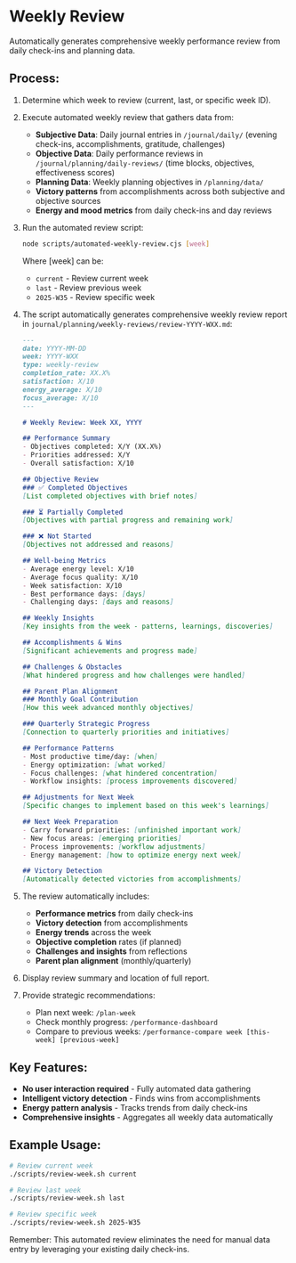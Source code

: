 # Weekly Review

Automatically generates comprehensive weekly performance review from daily check-ins and planning data.

## Process:

1. Determine which week to review (current, last, or specific week ID).

2. Execute automated weekly review that gathers data from:
   - **Subjective Data**: Daily journal entries in `/journal/daily/` (evening check-ins, accomplishments, gratitude, challenges)
   - **Objective Data**: Daily performance reviews in `/journal/planning/daily-reviews/` (time blocks, objectives, effectiveness scores)
   - **Planning Data**: Weekly planning objectives in `/planning/data/`
   - **Victory patterns** from accomplishments across both subjective and objective sources
   - **Energy and mood metrics** from daily check-ins and day reviews

3. Run the automated review script:
   ```bash
   node scripts/automated-weekly-review.cjs [week]
   ```
   Where [week] can be:
   - `current` - Review current week
   - `last` - Review previous week  
   - `2025-W35` - Review specific week

4. The script automatically generates comprehensive weekly review report in `journal/planning/weekly-reviews/review-YYYY-WXX.md`:

   ```markdown
   ---
   date: YYYY-MM-DD
   week: YYYY-WXX
   type: weekly-review
   completion_rate: XX.X%
   satisfaction: X/10
   energy_average: X/10
   focus_average: X/10
   ---

   # Weekly Review: Week XX, YYYY

   ## Performance Summary
   - Objectives completed: X/Y (XX.X%)
   - Priorities addressed: X/Y
   - Overall satisfaction: X/10

   ## Objective Review
   ### ✅ Completed Objectives
   [List completed objectives with brief notes]

   ### ⏳ Partially Completed  
   [Objectives with partial progress and remaining work]

   ### ❌ Not Started
   [Objectives not addressed and reasons]

   ## Well-being Metrics
   - Average energy level: X/10
   - Average focus quality: X/10
   - Week satisfaction: X/10
   - Best performance days: [days]
   - Challenging days: [days and reasons]

   ## Weekly Insights
   [Key insights from the week - patterns, learnings, discoveries]

   ## Accomplishments & Wins
   [Significant achievements and progress made]

   ## Challenges & Obstacles
   [What hindered progress and how challenges were handled]

   ## Parent Plan Alignment
   ### Monthly Goal Contribution
   [How this week advanced monthly objectives]

   ### Quarterly Strategic Progress
   [Connection to quarterly priorities and initiatives]

   ## Performance Patterns
   - Most productive time/day: [when]
   - Energy optimization: [what worked]
   - Focus challenges: [what hindered concentration]
   - Workflow insights: [process improvements discovered]

   ## Adjustments for Next Week
   [Specific changes to implement based on this week's learnings]

   ## Next Week Preparation
   - Carry forward priorities: [unfinished important work]
   - New focus areas: [emerging priorities]
   - Process improvements: [workflow adjustments]
   - Energy management: [how to optimize energy next week]

   ## Victory Detection
   [Automatically detected victories from accomplishments]
   ```

5. The review automatically includes:
   - **Performance metrics** from daily check-ins
   - **Victory detection** from accomplishments  
   - **Energy trends** across the week
   - **Objective completion** rates (if planned)
   - **Challenges and insights** from reflections
   - **Parent plan alignment** (monthly/quarterly)

6. Display review summary and location of full report.

7. Provide strategic recommendations:
   - Plan next week: `/plan-week`
   - Check monthly progress: `/performance-dashboard`
   - Compare to previous weeks: `/performance-compare week [this-week] [previous-week]`

## Key Features:
- **No user interaction required** - Fully automated data gathering
- **Intelligent victory detection** - Finds wins from accomplishments
- **Energy pattern analysis** - Tracks trends from daily check-ins
- **Comprehensive insights** - Aggregates all weekly data automatically

## Example Usage:
```bash
# Review current week
./scripts/review-week.sh current

# Review last week
./scripts/review-week.sh last

# Review specific week
./scripts/review-week.sh 2025-W35
```

Remember: This automated review eliminates the need for manual data entry by leveraging your existing daily check-ins.